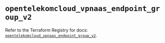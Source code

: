 # `opentelekomcloud_vpnaas_endpoint_group_v2`

Refer to the Terraform Registry for docs: [`opentelekomcloud_vpnaas_endpoint_group_v2`](https://registry.terraform.io/providers/opentelekomcloud/opentelekomcloud/1.36.1/docs/resources/vpnaas_endpoint_group_v2).
